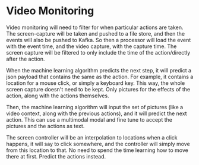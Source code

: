 # Video Monitoring

Video monitoring will need to filter for when particular actions are taken. The screen-capture will be taken and pushed to a file store, and then the events will also be pushed to Kafka. So then a processor will load the event with the event time, and the video capture, with the capture time. The screen capture will be filtered to only include the time of the action/directly after the action. 

When the machine learning algorithm predicts the next step, it will predict a json payload that contains the same as the action. For example, it contains a location for a mouse click, or simply a keyboard key. This way, the whole screen capture doesn't need to be kept. Only pictures for the effects of the action, along with the actions themselves.

Then, the machine learning algorithm will input the set of pictures (like a video context, along with the previous actions), and it will predict the next action. This can use a multimodal modal and fine tune to accept the pictures and the actions as text. 

The screen controller will be an interpolation to locations when a click happens, it will say to click somewhere, and the controller will simply move from this location to that. No need to spend the time learning how to move there at first. Predict the actions instead.